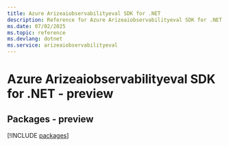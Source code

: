 ```yaml
---
title: Azure Arizeaiobservabilityeval SDK for .NET
description: Reference for Azure Arizeaiobservabilityeval SDK for .NET
ms.date: 07/02/2025
ms.topic: reference
ms.devlang: dotnet
ms.service: arizeaiobservabilityeval
---
```

# Azure Arizeaiobservabilityeval SDK for .NET - preview
## Packages - preview
[!INCLUDE [packages](arizeaiobservabilityeval-index.md)]